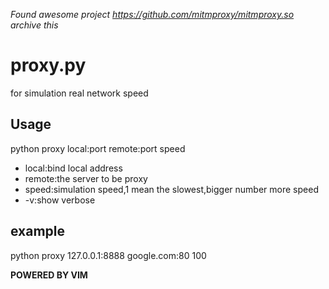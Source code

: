 *Found awesome project https://github.com/mitmproxy/mitmproxy.so archive this*

proxy.py
========

for simulation real network speed

Usage
-----
python proxy local:port remote:port speed

* local:bind local address
* remote:the server to be proxy
* speed:simulation speed,1 mean the slowest,bigger number more speed
* -v:show verbose

example
------
python proxy 127.0.0.1:8888 google.com:80 100

**POWERED BY VIM**
